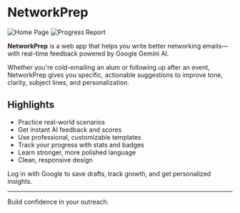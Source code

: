 # NetworkPrep

![Home Page](dist/SSNetwork1.png)
![Progress Report](dist/SSNetwork2.png)



**NetworkPrep** is a web app that helps you write better networking emails—with real-time feedback powered by Google Gemini AI.

Whether you're cold-emailing an alum or following up after an event, NetworkPrep gives you specific, actionable suggestions to improve tone, clarity, subject lines, and personalization.

## Highlights

- Practice real-world scenarios  
- Get instant AI feedback and scores  
- Use professional, customizable templates  
- Track your progress with stats and badges  
- Learn stronger, more polished language  
- Clean, responsive design

Log in with Google to save drafts, track growth, and get personalized insights.

---

Build confidence in your outreach.
